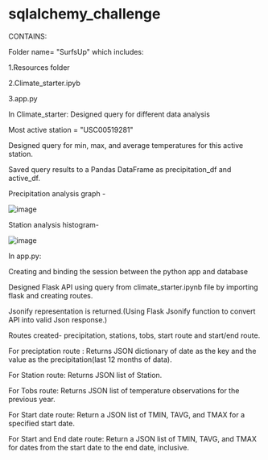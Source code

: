 # sqlalchemy_challenge

CONTAINS:

Folder name= "SurfsUp" which includes:

1.Resources folder

2.Climate_starter.ipyb

3.app.py

In Climate_starter: Designed query for different data analysis

Most active station = "USC00519281" 

Designed query for min, max, and average temperatures for this active station.

Saved query results to a Pandas DataFrame as precipitation_df and active_df.

Precipitation analysis graph -

![image](https://user-images.githubusercontent.com/119129801/223959962-c828bb20-5293-4981-b88b-e862a29a5705.png)

Station analysis histogram-

![image](https://user-images.githubusercontent.com/119129801/223960203-47b25ad5-3c8e-4b96-a7ab-b9fe446fc68a.png)

In app.py:

Creating and binding the session between the python app and database

Designed Flask API using query from climate_starter.ipynb file by importing flask and creating routes.

Jsonify representation is returned.(Using Flask Jsonify function to convert API into valid Json response.)

Routes created- precipitation, stations, tobs, start route and start/end route.

For preciptation route : Returns JSON dictionary of date as the key and the value as the precipitation(last 12 months of data).

For Station route: Returns JSON list of Station.

For Tobs route: Returns JSON list of temperature observations for the previous year.

For Start date route: Return a JSON list of TMIN, TAVG, and TMAX for a specified start date.

For Start and End date route: Return a JSON list of TMIN, TAVG, and TMAX for dates from the start date to the end date, inclusive.


